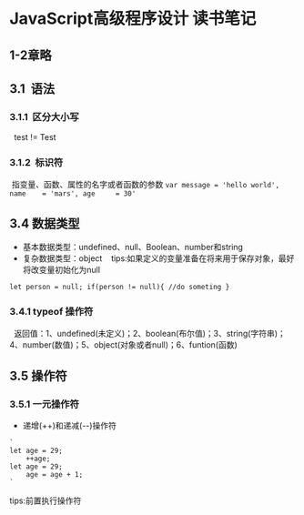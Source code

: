 # JavaScript高级程序设计 读书笔记 
## 1-2章略

## 3.1  语法
### 3.1.1  区分大小写
   test != Test
### 3.1.2  标识符
  指变量、函数、属性的名字或者函数的参数
  `var message = 'hello world',
       name    = 'mars',
       age     = 30'
  `
## 3.4 数据类型
*   基本数据类型：undefined、null、Boolean、number和string
*   复杂数据类型：object
    tips:如果定义的变量准备在将来用于保存对象，最好将改变量初始化为null
    
  `
  let person = null;
  if(person != null){
   //do someting
  }
  ` 
### 3.4.1 typeof 操作符
   返回值：1、undefined(未定义)；2、boolean(布尔值)；3、string(字符串)；4、number(数值)；5、object(对象或者null)；6、funtion(函数)

## 3.5 操作符
### 3.5.1 一元操作符
   * 递增(++)和递减(--)操作符
   
    `
    let age = 29;
        ++age;
    let age = 29;
        age = age + 1;
    `
tips:前置执行操作符

